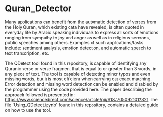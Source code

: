# Quran_Detector
Many applications can benefit from the automatic detection of verses from the Holy Quran, which existing data have revealed, is often quoted in everyday life by Arabic speaking individuals to express all sorts of emotions ranging from sympathy to joy and anger as well as in religious sermons, public speeches among others. Examples of such applications/tasks include: sentiment analysis, emotion detection, and automatic speech to text transcription, etc. <br> <br>
The QDetect tool found in this repository, is capable of identifying any Quranic verse or verse fragment that is equal to or greater than 3 words, in any piece of text. The tool is capable of detecting minor typos and even missing words, but it is most efficient when carrying out exact matching. Error detection and missing word detection can be enabled and disabled by the programmer using the code provided here. 
The paper describing the approach followed is presented in:
https://www.sciencedirect.com/science/article/pii/S1877050921012321
The file 'Using_QDetect.ipynb' found in this repository, contains a detailed guide on how to use the tool. 

